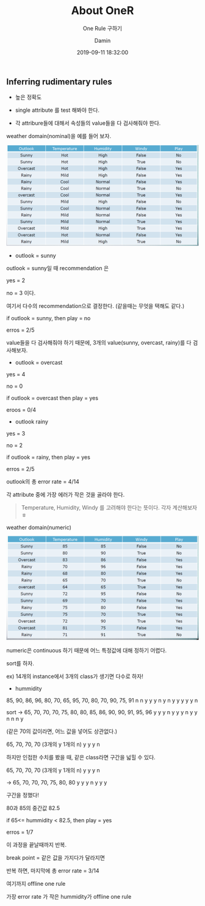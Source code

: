﻿---
layout:     post
title:      "About OneR"
subtitle:   "One Rule 구하기"
date:       2019-09-11 18:32:00
author:     "Damin"
header-img: "img/tag-bg.jpg"
header-mask: 0.3
catalog:    true
categories: Data_Mining
tags:
  - Data_mining
---

## Inferring rudimentary rules

- 높은 정확도

- single attribute 를 test 해봐야 한다.

- 각 attribure들에 대해서 속성들의 value들을 다 검사해줘야 한다.

weather domain(nominal)을 예를 들어 보자.

![WD](/img/in-post/Data_mining/weatherdomain.PNG)</br>

- outlook = sunny

outlook = sunny일 때 recommendation 은

yes = 2

no = 3 이다.

여기서 다수의 recommendation으로 결정한다. (같을때는 무엇을 택해도 같다.)

if outlook = sunny, then play = no

erros = 2/5

value들을 다 검사해줘야 하기 때문에, 3개의 value(sunny, overcast, rainy)를 다 검사해보자.

- outlook = overcast

yes = 4

no = 0

if outlook = overcast then play = yes

eroos = 0/4

- outlook rainy

yes = 3

no = 2

if outlook = rainy, then play = yes

erros = 2/5

outlook의 총 error rate = 4/14

각 attribute 중에 가장 에러가 작은 것을 골라야 한다.

> Temperature, Humidity, Windy 를 고려해야 한다는 뜻이다. 각자 계산해보자 ㅎ

weather domain(numeric)

![WDN](/img/in-post/Data_mining/weatherdomain(numeric).PNG)</br>

numeric은 continuous 하기 때문에 어느 특정값에 대해 정하기 어렵다.

sort를 하자.

ex) 14개의 instance에서 3개의 class가 생기면 다수로 하자!

- hummidity

85, 90, 86, 96, 80, 70, 65, 95, 70, 80, 70, 90, 75, 91
n   n   y   y   y   n   y   n   y   y   y   y   y   n

sort -> 65, 70, 70, 70, 75, 80, 80, 85, 86, 90, 90, 91, 95, 96
        y   y   y   n   y   y   y   n   y   y   n   n   n   y
        
(같은 70의 값이라면, 어느 값을 넣어도 상관없다.)

65, 70, 70, 70 (3개의 y 1개의 n)
y   y   y   n

하지만 인접한 수치를 봤을 때, 같은 class라면 구간을 넓힐 수 있다.

65, 70, 70, 70 (3개의 y 1개의 n)
y   y   y   n

-> 65, 70, 70, 70, 75, 80, 80
   y   y   y   n   y   y   y
   
구간을 정했다!

80과 85의 중간값 82.5
 
if 65<= hummidity < 82.5, then play = yes

erros = 1/7

이 과정을 끝날때까지 반복.

break point = 같은 값을 가지다가 달라지면

반복 하면, 마지막에 총 error rate = 3/14

여기까지 offline one rule

가장 error rate 가 작은 hummidity가 offline one rule
